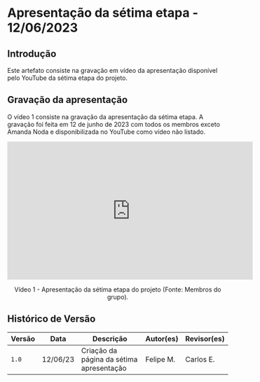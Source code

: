 # Apresentação da sétima etapa - 12/06/2023

## Introdução

Este artefato consiste na gravação em vídeo da apresentação disponível pelo YouTube da sétima etapa do projeto.

## Gravação da apresentação

O vídeo 1 consiste na gravação da apresentação da sétima etapa. A gravação foi feita em 12 de junho de 2023 com todos os membros exceto Amanda Noda e disponibilizada no YouTube como vídeo não listado.

<center>

<iframe width="560" height="315" src="https://www.youtube.com/embed/GfvqBtDRkTw" title="YouTube video player" frameborder="0" allow="accelerometer; autoplay; clipboard-write; encrypted-media; gyroscope; picture-in-picture; web-share" allowfullscreen></iframe>

Vídeo 1 - Apresentação da sétima etapa do projeto (Fonte: Membros do grupo).

</center>

## Histórico de Versão

|  Versão  |   Data   |                      Descrição          |    Autor(es)   |  Revisor(es)  |
| -------- | -------- | --------------------------------------- | -------------- | ------------- |
|  `1.0`   | 12/06/23 | Criação da página da sétima apresentação | Felipe M. |  Carlos E. |
